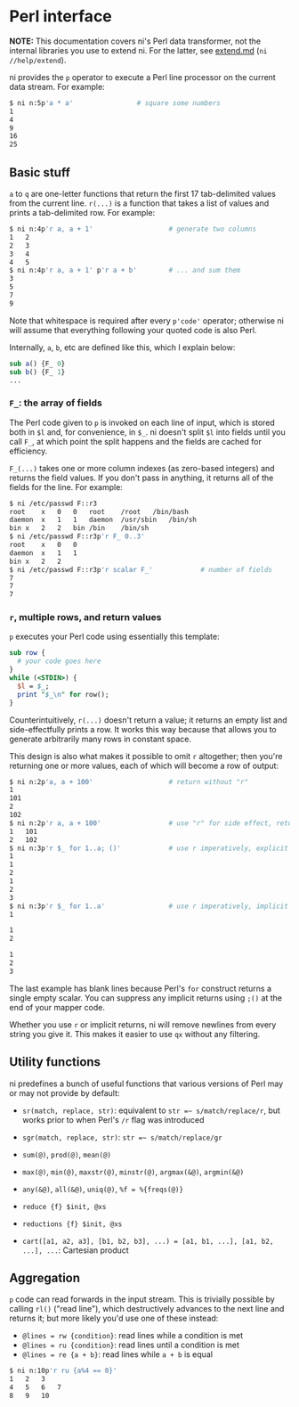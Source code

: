 # Perl interface
**NOTE:** This documentation covers ni's Perl data transformer, not the
internal libraries you use to extend ni. For the latter, see
[extend.md](extend.md) (`ni //help/extend`).

ni provides the `p` operator to execute a Perl line processor on the current
data stream. For example:

```bash
$ ni n:5p'a * a'                # square some numbers
1
4
9
16
25
```

## Basic stuff
`a` to `q` are one-letter functions that return the first 17 tab-delimited
values from the current line. `r(...)` is a function that takes a list of
values and prints a tab-delimited row. For example:

```bash
$ ni n:4p'r a, a + 1'                   # generate two columns
1	2
2	3
3	4
4	5
$ ni n:4p'r a, a + 1' p'r a + b'        # ... and sum them
3
5
7
9
```

Note that whitespace is required after every `p'code'` operator; otherwise ni
will assume that everything following your quoted code is also Perl.

Internally, `a`, `b`, etc are defined like this, which I explain below:

```pl
sub a() {F_ 0}
sub b() {F_ 1}
...
```

### `F_`: the array of fields
The Perl code given to `p` is invoked on each line of input, which is stored
both in `$l` and, for convenience, in `$_`. ni doesn't split `$l` into fields
until you call `F_`, at which point the split happens and the fields are
cached for efficiency.

`F_(...)` takes one or more column indexes (as zero-based integers) and returns
the field values. If you don't pass in anything, it returns all of the fields
for the line. For example:

```bash
$ ni /etc/passwd F::r3
root	x	0	0	root	/root	/bin/bash
daemon	x	1	1	daemon	/usr/sbin	/bin/sh
bin	x	2	2	bin	/bin	/bin/sh
$ ni /etc/passwd F::r3p'r F_ 0..3'
root	x	0	0
daemon	x	1	1
bin	x	2	2
$ ni /etc/passwd F::r3p'r scalar F_'            # number of fields
7
7
7
```

### `r`, multiple rows, and return values
`p` executes your Perl code using essentially this template:

```pl
sub row {
  # your code goes here
}
while (<STDIN>) {
  $l = $_;
  print "$_\n" for row();
}
```

Counterintuitively, `r(...)` doesn't return a value; it returns an empty list
and side-effectfully prints a row. It works this way because that allows you to
generate arbitrarily many rows in constant space.

This design is also what makes it possible to omit `r` altogether; then you're
returning one or more values, each of which will become a row of output:

```bash
$ ni n:2p'a, a + 100'                   # return without "r"
1
101
2
102
$ ni n:2p'r a, a + 100'                 # use "r" for side effect, return ()
1	101
2	102
$ ni n:3p'r $_ for 1..a; ()'            # use r imperatively, explicit return
1
1
2
1
2
3
$ ni n:3p'r $_ for 1..a'                # use r imperatively, implicit return
1

1
2

1
2
3
```

The last example has blank lines because Perl's `for` construct returns a
single empty scalar. You can suppress any implicit returns using `;()` at the
end of your mapper code.

Whether you use `r` or implicit returns, ni will remove newlines from every
string you give it. This makes it easier to use `qx` without any filtering.

## Utility functions
ni predefines a bunch of useful functions that various versions of Perl may or
may not provide by default:

- `sr(match, replace, str)`: equivalent to `str =~ s/match/replace/r`, but
  works prior to when Perl's `/r` flag was introduced
- `sgr(match, replace, str)`: `str =~ s/match/replace/gr`

- `sum(@)`, `prod(@)`, `mean(@)`
- `max(@)`, `min(@)`, `maxstr(@)`, `minstr(@)`, `argmax(&@)`, `argmin(&@)`
- `any(&@)`, `all(&@)`, `uniq(@)`, `%f = %{freqs(@)}`
- `reduce {f} $init, @xs`
- `reductions {f} $init, @xs`
- `cart([a1, a2, a3], [b1, b2, b3], ...) = [a1, b1, ...], [a1, b2, ...], ...`:
  Cartesian product

## Aggregation
`p` code can read forwards in the input stream. This is trivially possible by
calling `rl()` ("read line"), which destructively advances to the next line and
returns it; but more likely you'd use one of these instead:

- `@lines = rw {condition}`: read lines while a condition is met
- `@lines = ru {condition}`: read lines until a condition is met
- `@lines = re {a + b}`: read lines while `a + b` is equal

```bash
$ ni n:10p'r ru {a%4 == 0}'
1	2	3
4	5	6	7
8	9	10
```
